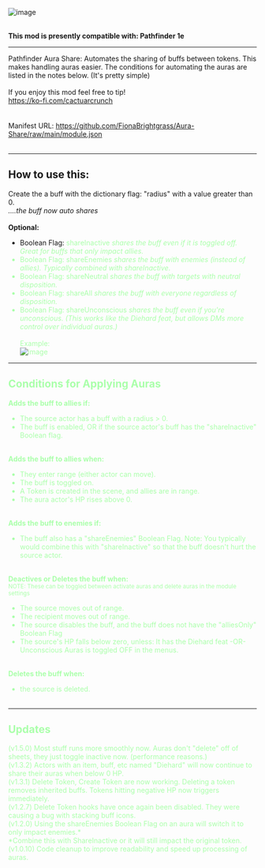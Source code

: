 ![image](https://i.imgur.com/Up1jqTJ.png)

  <br>
<strong>This mod is presently compatible with: Pathfinder 1e</strong>  <br>

---

Pathfinder Aura Share: Automates the sharing of buffs between tokens. This makes handling auras easier. The conditions for automating the auras are listed in the notes below. (It's pretty simple)  <br>
  <br>
If you enjoy this mod feel free to tip! <br>
https://ko-fi.com/cactuarcrunch  <br>
  <br>
  <br>
Manifest URL: https://github.com/FionaBrightgrass/Aura-Share/raw/main/module.json  <br>
  <br>
  
---
## How to use this: <br>
Create the a buff with the dictionary flag: "radius" with a value greater than 0. <br>
<em>....the buff  now auto shares</em>  <br>  <br>
<strong>Optional:</strong>  <br>
- Boolean Flag: <font color="#AAFFAA">shareInactive    <em>shares the buff even if it is toggled off. Great for buffs that only impact allies.</em>  <br>
- Boolean Flag: shareEnemies     <em>shares the buff with enemies (instead of allies). Typically combined with shareInactive.</em>  <br>
- Boolean Flag: shareNeutral     <em>shares the buff with targets with neutral disposition.</em>  <br>
- Boolean Flag: shareAll         <em>shares the buff with everyone regardless of disposition.</em>  <br>
- Boolean Flag: shareUnconscious <em>shares the buff even if you're unconscious. (This works like the Diehard feat, but allows DMs more control over individual auras.)</em>  <br>  <br>
Example:  <br>
![image](https://i.imgur.com/zRj6ITb.png)
  <br>

---
## Conditions for Applying Auras  <br>
<strong>Adds the buff to allies if:</strong>  <br>
- The source actor has a buff with a radius > 0.  <br>
- The buff is enabled, OR if the source actor's buff has the "shareInactive" Boolean flag.  <br>
  <br>
  
<strong>Adds the buff to allies when:</strong>  <br>
- They enter range (either actor can move).  <br>
- The buff is toggled on.  <br>
- A Token is created in the scene, and allies are in range.  <br>
- The aura actor's HP rises above 0.  <br>
  <br>
  
<strong>Adds the buff to enemies if:</strong>  <br>
- The buff also has a "shareEnemies" Boolean Flag. Note: You typically would combine this with "shareInactive" so that the buff doesn't hurt the source actor.  <br>
   <br>

<strong>Deactives or Deletes the buff when:</strong>  <br>
<sub>NOTE: These can be toggled between activate auras and delete auras in the module settings</sub>  <br>
- The source moves out of range.  <br>
- The recipient moves out of range.  <br>
- The source disables the buff, and the buff does not have the "alliesOnly" Boolean Flag  <br>
- The source's HP falls below zero, unless: It has the Diehard feat -OR- Unconscious Auras is toggled OFF in the menus.  <br>
  <br>
  
<strong>Deletes the buff when:</strong>  <br>
- the source is deleted.  <br>
  <br>


---

## Updates  <br>
(v1.5.0)  Most stuff runs more smoothly now. Auras don't "delete" off of sheets, they just toggle inactive now. (performance reasons.)  <br>
(v1.3.2)  Actors with an item, buff, etc named "Diehard" will now continue to share their auras when below 0 HP.  <br>
(v1.3.1)  Delete Token, Create Token are now working. Deleting a token removes inherited buffs. Tokens hitting negative HP now triggers immediately.  <br>
(v1.2.7)  Delete Token hooks have once again been disabled. They were causing a bug with stacking buff icons.  <br>
(v1.2.0)  Using the shareEnemies Boolean Flag on an aura will switch it to only impact enemies.*   <br>
          *Combine this with ShareInactive or it will still impact the original token.  <br>
(v1.0.10) Code cleanup to improve readability and speed up processing of auras.
